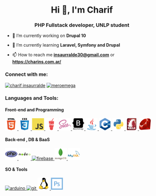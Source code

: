 <h1 align="center">Hi 👋, I'm Charif</h1>
<h3 align="center">PHP Fullstack developer, UNLP student</h3>

- 🔭 I’m currently working on **Drupal 10**

- 🌱 I’m currently learning **Laravel, Symfony and Drupal**

- 📫 How to reach me **insaurralde30@gmail.com** or **https://charins.com.ar/**

<h3 align="left">Connect with me:</h3>
<p align="left">
<a href="https://linkedin.com/in/charif-insaurralde" target="blank"><img align="center" src="https://raw.githubusercontent.com/rahuldkjain/github-profile-readme-generator/master/src/images/icons/Social/linked-in-alt.svg" alt="charif insaurralde" height="30" width="40" /></a>
<a href="https://www.codewars.com/users/MerOmega" target="blank"><img align="center" src="https://docs.codewars.com/logo.svg" alt="meroemega" height="30" width="40" /></a>
</p>

<h3 align="left">Languages and Tools:</h3>
    <p align="left">
    <h4>Front-end and Programming</h4>
        <a href="https://www.w3.org/html/" target="_blank" rel="noreferrer"> <img
                src="https://raw.githubusercontent.com/devicons/devicon/master/icons/html5/html5-original-wordmark.svg"
                alt="html5" width="40" height="40" /> </a>
        <a href="https://www.w3schools.com/css/" target="_blank" rel="noreferrer"> <img
                src="https://raw.githubusercontent.com/devicons/devicon/master/icons/css3/css3-original-wordmark.svg"
                alt="css3" width="40" height="40" /> </a>
        <a href="https://developer.mozilla.org/en-US/docs/Web/JavaScript" target="_blank" rel="noreferrer"> <img
                src="https://raw.githubusercontent.com/devicons/devicon/master/icons/javascript/javascript-original.svg"
                alt="javascript" width="40" height="40" /> </a>
        <a href="https://gulpjs.com" target="_blank" rel="noreferrer"> <img
                src="https://raw.githubusercontent.com/devicons/devicon/master/icons/gulp/gulp-plain.svg" alt="gulp"
                width="40" height="40" /> </a>
        <a href="https://sass-lang.com" target="_blank" rel="noreferrer"> <img
                src="https://raw.githubusercontent.com/devicons/devicon/master/icons/sass/sass-original.svg" alt="sass"
                width="40" height="40" /> </a>
        <a href="https://getbootstrap.com" target="_blank" rel="noreferrer"> <img
                src="https://raw.githubusercontent.com/devicons/devicon/master/icons/bootstrap/bootstrap-plain-wordmark.svg"
                alt="bootstrap" width="40" height="40" /> </a>
        <a href="https://www.java.com" target="_blank" rel="noreferrer">
            <img src="https://raw.githubusercontent.com/devicons/devicon/master/icons/java/java-original.svg" alt="java"
                width="40" height="40" /> </a>
        <a href="https://www.w3schools.com/cpp/" target="_blank" rel="noreferrer"> <img
                src="https://raw.githubusercontent.com/devicons/devicon/master/icons/cplusplus/cplusplus-original.svg"
                alt="cplusplus" width="40" height="40" /> </a>
        <a href="https://www.python.org" target="_blank" rel="noreferrer"> <img
                src="https://raw.githubusercontent.com/devicons/devicon/master/icons/python/python-original.svg"
                alt="python" width="40" height="40" /> </a>
        <a href="https://rubyonrails.org" target="_blank" rel="noreferrer"> <img
                src="https://raw.githubusercontent.com/devicons/devicon/master/icons/rails/rails-original-wordmark.svg"
                alt="rails" width="40" height="40" /> </a>
        <a href="https://www.ruby-lang.org/en/" target="_blank" rel="noreferrer"> <img
                src="https://raw.githubusercontent.com/devicons/devicon/master/icons/ruby/ruby-original.svg" alt="ruby"
                width="40" height="40" /> </a>
        <h4>Back-end , DB & BaaS</h4>
        <a href="https://www.php.net" target="_blank" rel="noreferrer"> <img
                src="https://raw.githubusercontent.com/devicons/devicon/master/icons/php/php-original.svg" alt="php"
                width="40" height="40" /> </a>
        <a href="https://nodejs.org" target="_blank" rel="noreferrer"> <img
                src="https://raw.githubusercontent.com/devicons/devicon/master/icons/nodejs/nodejs-original-wordmark.svg"
                alt="nodejs" width="40" height="40" /> </a>
        <a href="https://firebase.google.com/" target="_blank" rel="noreferrer"> <img
                src="https://www.vectorlogo.zone/logos/firebase/firebase-icon.svg" alt="firebase" width="40"
                height="40" />
        </a>
        <a href="https://www.mongodb.com/" target="_blank" rel="noreferrer"> <img
                src="https://raw.githubusercontent.com/devicons/devicon/master/icons/mongodb/mongodb-original-wordmark.svg"
                alt="mongodb" width="40" height="40" /> </a>
        <a href="https://www.mysql.com/" target="_blank" rel="noreferrer"> <img
                src="https://raw.githubusercontent.com/devicons/devicon/master/icons/mysql/mysql-original-wordmark.svg"
                alt="mysql" width="40" height="40" /> </a>
        <h4>SO & Tools</h4>
        <a href="https://www.arduino.cc/" target="_blank" rel="noreferrer"> <img
                src="https://cdn.worldvectorlogo.com/logos/arduino-1.svg" alt="arduino" width="40" height="40" /> </a>
        <a href="https://git-scm.com/" target="_blank" rel="noreferrer"> <img
                src="https://www.vectorlogo.zone/logos/git-scm/git-scm-icon.svg" alt="git" width="40" height="40" />
        </a>
        <a href="https://www.linux.org/" target="_blank" rel="noreferrer"> <img
                src="https://raw.githubusercontent.com/devicons/devicon/master/icons/linux/linux-original.svg"
                alt="linux" width="40" height="40" /> </a>
        <a href="https://www.photoshop.com/en" target="_blank" rel="noreferrer"> <img
                src="https://raw.githubusercontent.com/devicons/devicon/master/icons/photoshop/photoshop-line.svg"
                alt="photoshop" width="40" height="40" /> </a>
        </p>
